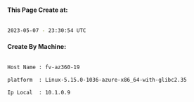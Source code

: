 
   
#### This Page Create at:

```bash

2023-05-07 - 23:30:54 UTC

```

#### Create By Machine:

```bash

Host Name : fv-az360-19

platform  : Linux-5.15.0-1036-azure-x86_64-with-glibc2.35

Ip Local  : 10.1.0.9

```

